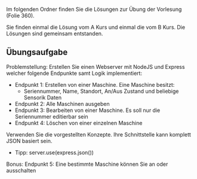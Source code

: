 Im folgenden Ordner finden Sie die Lösungen zur Übung der Vorlesung (Folie 360).

Sie finden einmal die Lösung vom A Kurs und einmal die vom B Kurs. Die Lösungen sind gemeinsam entstanden.

## Übungsaufgabe

Problemstellung: Erstellen Sie einen Webserver mit NodeJS und Express welcher folgende Endpunkte samt Logik implementiert:
- Endpunkt 1: Erstellen von einer Maschine. Eine Maschine besitzt:
  - Seriennummer, Name, Standort, An/Aus Zustand und beliebige Sensorik Daten
- Endpunkt 2: Alle Maschinen ausgeben
- Endpunkt 3: Bearbeiten von einer Maschine. Es soll nur die Seriennummer editierbar sein
- Endpunkt 4: Löschen von einer einzelnen Maschine

Verwenden Sie die vorgestellten Konzepte. Ihre Schnittstelle kann komplett JSON basiert sein. 
- Tipp: server.use(express.json())

Bonus: Endpunkt 5: Eine bestimmte Maschine können Sie an oder ausschalten

